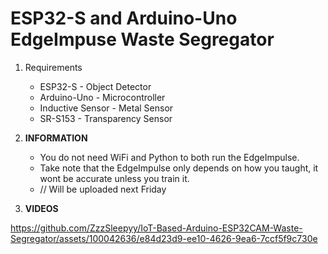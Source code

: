 # ESP32-S and Arduino-Uno EdgeImpuse Waste Segregator  
1. Requirements 
    - ESP32-S - Object Detector
    - Arduino-Uno - Microcontroller
    - Inductive Sensor - Metal Sensor
    - SR-S153 - Transparency Sensor 

2. **INFORMATION**
    - You do not need WiFi and Python to both run the EdgeImpulse.
    - Take note that the EdgeImpulse only depends on how you taught, it wont be accurate unless you train it. 
    - // Will be uploaded next Friday


3. **VIDEOS**


https://github.com/ZzzSleepyy/IoT-Based-Arduino-ESP32CAM-Waste-Segregator/assets/100042636/e84d23d9-ee10-4626-9ea6-7ccf5f9c730e



